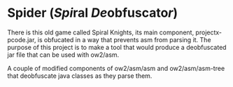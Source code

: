 # Spider (*Spi*ral *De*obfuscato*r*)

There is this old game called Spiral Knights, its main component, projectx-pcode.jar, is obfucated in a way that prevents asm from parsing it. The purpose of this project is to make a tool that would produce a deobfuscated jar file that can be used with ow2/asm.

A couple of modified components of ow2/asm/asm and ow2/asm/asm-tree that deobfuscate java classes as they parse them.
